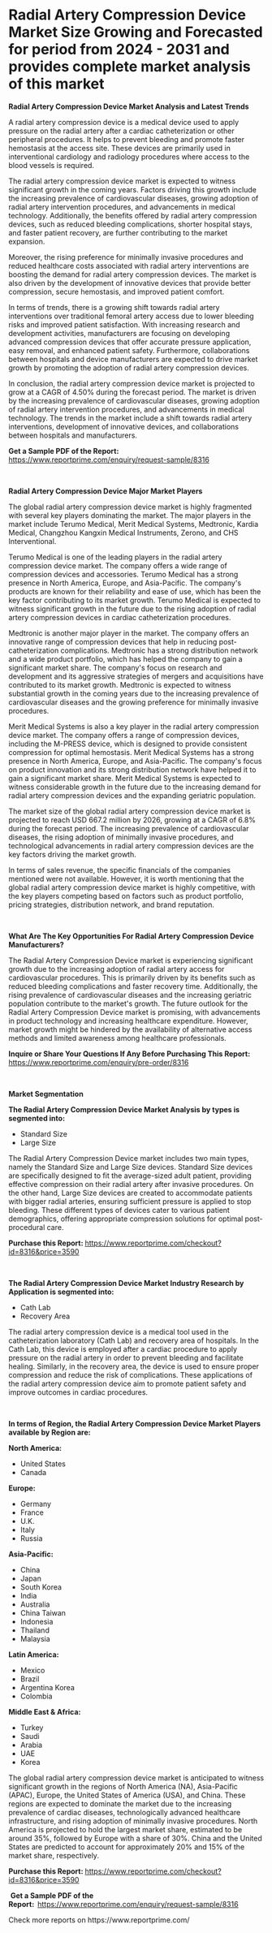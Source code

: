 <p><h1>Radial Artery Compression Device Market Size Growing and Forecasted for period from 2024 - 2031 and provides complete market analysis of this market</h1></p><p><strong>Radial Artery Compression Device Market Analysis and Latest Trends</strong></p>
<p><p>A radial artery compression device is a medical device used to apply pressure on the radial artery after a cardiac catheterization or other peripheral procedures. It helps to prevent bleeding and promote faster hemostasis at the access site. These devices are primarily used in interventional cardiology and radiology procedures where access to the blood vessels is required.</p><p>The radial artery compression device market is expected to witness significant growth in the coming years. Factors driving this growth include the increasing prevalence of cardiovascular diseases, growing adoption of radial artery intervention procedures, and advancements in medical technology. Additionally, the benefits offered by radial artery compression devices, such as reduced bleeding complications, shorter hospital stays, and faster patient recovery, are further contributing to the market expansion.</p><p>Moreover, the rising preference for minimally invasive procedures and reduced healthcare costs associated with radial artery interventions are boosting the demand for radial artery compression devices. The market is also driven by the development of innovative devices that provide better compression, secure hemostasis, and improved patient comfort.</p><p>In terms of trends, there is a growing shift towards radial artery interventions over traditional femoral artery access due to lower bleeding risks and improved patient satisfaction. With increasing research and development activities, manufacturers are focusing on developing advanced compression devices that offer accurate pressure application, easy removal, and enhanced patient safety. Furthermore, collaborations between hospitals and device manufacturers are expected to drive market growth by promoting the adoption of radial artery compression devices.</p><p>In conclusion, the radial artery compression device market is projected to grow at a CAGR of 4.50% during the forecast period. The market is driven by the increasing prevalence of cardiovascular diseases, growing adoption of radial artery intervention procedures, and advancements in medical technology. The trends in the market include a shift towards radial artery interventions, development of innovative devices, and collaborations between hospitals and manufacturers.</p></p>
<p><strong>Get a Sample PDF of the Report:&nbsp;</strong> <a href="https://www.reportprime.com/enquiry/request-sample/8316">https://www.reportprime.com/enquiry/request-sample/8316</a></p>
<p>&nbsp;</p>
<p><strong>Radial Artery Compression Device Major Market Players</strong></p>
<p><p>The global radial artery compression device market is highly fragmented with several key players dominating the market. The major players in the market include Terumo Medical, Merit Medical Systems, Medtronic, Kardia Medical, Changzhou Kangxin Medical Instruments, Zerono, and CHS Interventional.</p><p>Terumo Medical is one of the leading players in the radial artery compression device market. The company offers a wide range of compression devices and accessories. Terumo Medical has a strong presence in North America, Europe, and Asia-Pacific. The company's products are known for their reliability and ease of use, which has been the key factor contributing to its market growth. Terumo Medical is expected to witness significant growth in the future due to the rising adoption of radial artery compression devices in cardiac catheterization procedures.</p><p>Medtronic is another major player in the market. The company offers an innovative range of compression devices that help in reducing post-catheterization complications. Medtronic has a strong distribution network and a wide product portfolio, which has helped the company to gain a significant market share. The company's focus on research and development and its aggressive strategies of mergers and acquisitions have contributed to its market growth. Medtronic is expected to witness substantial growth in the coming years due to the increasing prevalence of cardiovascular diseases and the growing preference for minimally invasive procedures.</p><p>Merit Medical Systems is also a key player in the radial artery compression device market. The company offers a range of compression devices, including the M-PRESS device, which is designed to provide consistent compression for optimal hemostasis. Merit Medical Systems has a strong presence in North America, Europe, and Asia-Pacific. The company's focus on product innovation and its strong distribution network have helped it to gain a significant market share. Merit Medical Systems is expected to witness considerable growth in the future due to the increasing demand for radial artery compression devices and the expanding geriatric population.</p><p>The market size of the global radial artery compression device market is projected to reach USD 667.2 million by 2026, growing at a CAGR of 6.8% during the forecast period. The increasing prevalence of cardiovascular diseases, the rising adoption of minimally invasive procedures, and technological advancements in radial artery compression devices are the key factors driving the market growth.</p><p>In terms of sales revenue, the specific financials of the companies mentioned were not available. However, it is worth mentioning that the global radial artery compression device market is highly competitive, with the key players competing based on factors such as product portfolio, pricing strategies, distribution network, and brand reputation.</p></p>
<p>&nbsp;</p>
<p><strong>What Are The Key Opportunities For Radial Artery Compression Device Manufacturers?</strong></p>
<p><p>The Radial Artery Compression Device market is experiencing significant growth due to the increasing adoption of radial artery access for cardiovascular procedures. This is primarily driven by its benefits such as reduced bleeding complications and faster recovery time. Additionally, the rising prevalence of cardiovascular diseases and the increasing geriatric population contribute to the market's growth. The future outlook for the Radial Artery Compression Device market is promising, with advancements in product technology and increasing healthcare expenditure. However, market growth might be hindered by the availability of alternative access methods and limited awareness among healthcare professionals.</p></p>
<p><strong>Inquire or Share Your Questions If Any Before Purchasing This Report:</strong> <a href="https://www.reportprime.com/enquiry/pre-order/8316">https://www.reportprime.com/enquiry/pre-order/8316</a></p>
<p>&nbsp;</p>
<p><strong>Market Segmentation</strong></p>
<p><strong>The Radial Artery Compression Device Market Analysis by types is segmented into:</strong></p>
<p><ul><li>Standard Size</li><li>Large Size</li></ul></p>
<p><p>The Radial Artery Compression Device market includes two main types, namely the Standard Size and Large Size devices. Standard Size devices are specifically designed to fit the average-sized adult patient, providing effective compression on their radial artery after invasive procedures. On the other hand, Large Size devices are created to accommodate patients with bigger radial arteries, ensuring sufficient pressure is applied to stop bleeding. These different types of devices cater to various patient demographics, offering appropriate compression solutions for optimal post-procedural care.</p></p>
<p><strong>Purchase this Report:&nbsp;</strong><a href="https://www.reportprime.com/checkout?id=8316&price=3590">https://www.reportprime.com/checkout?id=8316&price=3590</a></p>
<p>&nbsp;</p>
<p><strong>The Radial Artery Compression Device Market Industry Research by Application is segmented into:</strong></p>
<p><ul><li>Cath Lab</li><li>Recovery Area</li></ul></p>
<p><p>The radial artery compression device is a medical tool used in the catheterization laboratory (Cath Lab) and recovery area of hospitals. In the Cath Lab, this device is employed after a cardiac procedure to apply pressure on the radial artery in order to prevent bleeding and facilitate healing. Similarly, in the recovery area, the device is used to ensure proper compression and reduce the risk of complications. These applications of the radial artery compression device aim to promote patient safety and improve outcomes in cardiac procedures.</p></p>
<p>&nbsp;</p>
<p><strong>In terms of Region, the Radial Artery Compression Device Market Players available by Region are:</strong></p>
<p>
    <p> <strong> North America: </strong>
        <ul>
            <li>United States</li>
            <li>Canada</li>
        </ul>
        </p> 
    <p> <strong> Europe: </strong>
        <ul>
            <li>Germany</li>
            <li>France</li>
            <li>U.K.</li>
            <li>Italy</li>
            <li>Russia</li>
        </ul>
        </p> 
    <p> <strong> Asia-Pacific: </strong>
        <ul>
            <li>China</li>
            <li>Japan</li>
            <li>South Korea</li>
            <li>India</li>
            <li>Australia</li>
            <li>China Taiwan</li>
            <li>Indonesia</li>
            <li>Thailand</li>
            <li>Malaysia</li>
        </ul>
        </p> 
    <p> <strong> Latin America: </strong>
        <ul>
            <li>Mexico</li>
            <li>Brazil</li>
            <li>Argentina Korea</li>
            <li>Colombia</li>
        </ul>
        </p> 
    <p> <strong> Middle East & Africa: </strong>
        <ul>
            <li>Turkey</li>
            <li>Saudi</li>
            <li>Arabia</li>
            <li>UAE</li>
            <li>Korea</li>
        </ul>
    </p>
    </p>
<p><p>The global radial artery compression device market is anticipated to witness significant growth in the regions of North America (NA), Asia-Pacific (APAC), Europe, the United States of America (USA), and China. These regions are expected to dominate the market due to the increasing prevalence of cardiac diseases, technologically advanced healthcare infrastructure, and rising adoption of minimally invasive procedures. North America is projected to hold the largest market share, estimated to be around 35%, followed by Europe with a share of 30%. China and the United States are predicted to account for approximately 20% and 15% of the market share, respectively.</p></p>
<p><strong>Purchase this Report: </strong><a href="https://www.reportprime.com/checkout?id=8316&price=3590">https://www.reportprime.com/checkout?id=8316&price=3590</a></p>
<p>&nbsp;<strong>Get a Sample PDF of the Report:&nbsp;&nbsp;</strong><a href="https://www.reportprime.com/enquiry/request-sample/8316">https://www.reportprime.com/enquiry/request-sample/8316</a></p>
<p><strong></strong></p>
<p>Check more reports on https://www.reportprime.com/</p>